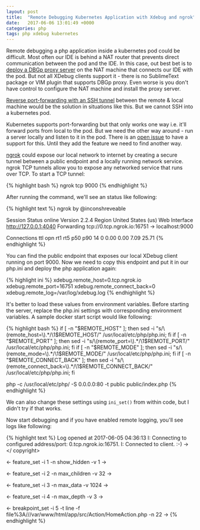 ```yaml
---
layout: post
title:  "Remote Debugging Kubernetes Application with Xdebug and ngrok"
date:   2017-06-06 13:01:49 +0000
categories: php
tags: php xdebug kubernetes
---
```


Remote debugging a php application inside a kubernetes pod could be difficult. Most often our IDE is behind a NAT router that prevents direct communication between the pod and the IDE. In this case, out best bet is to [deploy a DBGp proxy server](https://derickrethans.nl/debugging-with-multiple-users.html) on the NAT machine that connects our IDE with the pod. But not all XDebug clients support it - there is no SublimeText package or VIM plugin that supports DBGp proxy. Even worse is you don't have control to configure the NAT machine and install the proxy server.

[Reverse port-forwarding with an SSH tunnel](https://derickrethans.nl/debugging-with-xdebug-and-firewalls.html) between the remote & local machine would be the solution in situations like this. But we cannot SSH into a kubernetes pod.

Kubernetes supports port-forwarding but that only works one way i.e. it'll forward ports from local to the pod. But we need the other way around - run a server locally and listen to it in the pod. There is an [open issue](https://github.com/kubernetes/kubernetes/issues/20227) to have a support for this.  Until they add the feature we need to find another way.

[ngrok](https://ngrok.io) could expose our local network to internet by creating a secure tunnel between a public endpoint and a locally running network service. ngrok TCP tunnels allow you to expose any networked service that runs over TCP. To start a TCP tunnel:

{% highlight bash %}
ngrok tcp 9000
{% endhighlight %}

After running the command, we'll see an status like following:

{% highlight text %}
ngrok by @inconshreveable

Session Status online
Version 2.2.4
Region United States (us)
Web Interface http://127.0.0.1:4040
Forwarding tcp://0.tcp.ngrok.io:16751 -> localhost:9000

Connections ttl opn rt1 rt5 p50 p90
  14 0 0.00 0.00 7.09 25.71
{% endhighlight %}

You can find the public endpoint that exposes our local XDebug client running on port 9000. Now we need to copy this endpoint and put it in our php.ini and deploy the php application again:

{% highlight ini %}
xdebug.remote_host=0.tcp.ngrok.io
xdebug.remote_port=16751
xdebug.remote_connect_back=0
xdebug.remote_log=/var/log/xdebug.log
{% endhighlight %}

It's better to load these values from environment variables. Before starting the server, replace the php.ini settings with corresponding environment variables. A sample docker start script would like following:

{% highlight bash %}
if [ -n "$REMOTE_HOST" ]; then sed -i "s/\(remote_host=\).*/\1$REMOTE_HOST/" /usr/local/etc/php/php.ini; fi
if [ -n "$REMOTE_PORT" ]; then sed -i "s/\(remote_port=\).*/\1$REMOTE_PORT/" /usr/local/etc/php/php.ini; fi
if [ -n "$REMOTE_MODE" ]; then sed -i "s/\(remote_mode=\).*/\1$REMOTE_MODE/" /usr/local/etc/php/php.ini; fi
if [ -n "$REMOTE_CONNECT_BACK" ]; then sed -i "s/\(remote_connect_back=\).*/\1$REMOTE_CONNECT_BACK/" /usr/local/etc/php/php.ini; fi

php -c /usr/local/etc/php/ -S 0.0.0.0:80 -t public public/index.php
{% endhighlight %}

We can also change these settings using `ini_set()` from within code, but I didn't try if that works.


Now start debugging and if you have enabled remote logging, you'll see logs like following:

{% highlight text %}
Log opened at 2017-06-05 04:36:13
I: Connecting to configured address/port: 0.tcp.ngrok.io:16751.
I: Connected to client. :-)
-> <init xmlns="urn:debugger_protocol_v1" xmlns:xdebug="http://xdebug.org/dbgp/xdebug" fileuri="file:///var/www/html/public/index.php" language="
PHP" xdebug:language_version="5.6.30" protocol_version="1.0" appid="12" idekey="PHPSTORM"><engine version="2.5.4"><![CDATA[Xdebug]]></engine><aut
hor><![CDATA[Derick Rethans]]></author><url><![CDATA[http://xdebug.org]]></url><copyright><![CDATA[Copyright (c) 2002-2017 by Derick Rethans]]></
copyright></init>

<- feature_set -i 1 -n show_hidden -v 1
-> <response xmlns="urn:debugger_protocol_v1" xmlns:xdebug="http://xdebug.org/dbgp/xdebug" command="feature_set" transaction_id="1" feature="show
_hidden" success="1"></response>

<- feature_set -i 2 -n max_children -v 32
-> <response xmlns="urn:debugger_protocol_v1" xmlns:xdebug="http://xdebug.org/dbgp/xdebug" command="feature_set" transaction_id="2" feature="max_
children" success="1"></response>

<- feature_set -i 3 -n max_data -v 1024
-> <response xmlns="urn:debugger_protocol_v1" xmlns:xdebug="http://xdebug.org/dbgp/xdebug" command="feature_set" transaction_id="3" feature="max_
data" success="1"></response>

<- feature_set -i 4 -n max_depth -v 3
-> <response xmlns="urn:debugger_protocol_v1" xmlns:xdebug="http://xdebug.org/dbgp/xdebug" command="feature_set" transaction_id="4" feature="max_
depth" success="1"></response>

<- breakpoint_set -i 5 -t line -f file%3A///var/www/html/app/src/Action/HomeAction.php -n 22
-> <response xmlns="urn:debugger_protocol_v1" xmlns:xdebug="http://xdebug.org/dbgp/xdebug" command="breakpoint_set" transaction_id="5" id="120049
"></response>
{% endhighlight %}
